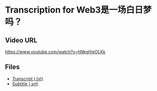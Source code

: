 # Transcription for Web3是一场白日梦吗？
## Video URL
https://www.youtube.com/watch?v=hNkglVeOLKk
 
## Files
- [Transcript (.txt)](./transcript.txt)
- [Subtitle (.srt)](./transcript.srt)
